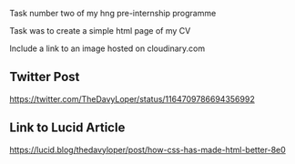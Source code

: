 Task number two of my hng pre-internship programme

Task was to create a simple html page of my CV

Include a link to an image hosted on cloudinary.com


Twitter Post
------------------
https://twitter.com/TheDavyLoper/status/1164709786694356992


Link to Lucid Article
-----------------------
https://lucid.blog/thedavyloper/post/how-css-has-made-html-better-8e0
